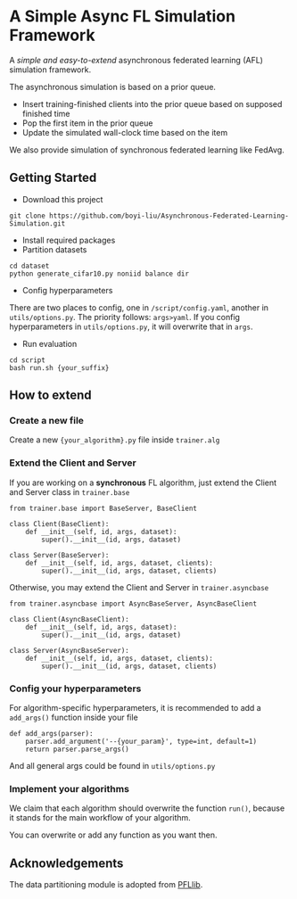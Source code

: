 # A Simple Async FL Simulation Framework

A *simple and easy-to-extend* 
asynchronous federated learning (AFL) simulation framework.

The asynchronous simulation is based on a prior queue.
+ Insert training-finished clients into the prior queue based on supposed finished time
+ Pop the first item in the prior queue
+ Update the simulated wall-clock time based on the item

We also provide simulation of synchronous federated learning like FedAvg.


## Getting Started

+ Download this project 
```
git clone https://github.com/boyi-liu/Asynchronous-Federated-Learning-Simulation.git
```
+ Install required packages
+ Partition datasets
```
cd dataset
python generate_cifar10.py noniid balance dir
```
+ Config hyperparameters

There are two places to config, one in `/script/config.yaml`, another in `utils/options.py`.
The priority follows: `args>yaml`.
If you config hyperparameters in `utils/options.py`, it will overwrite that in `args`.

+ Run evaluation
```
cd script
bash run.sh {your_suffix}
```

## How to extend
### Create a new file
Create a new `{your_algorithm}.py` file inside `trainer.alg`
### Extend the Client and Server
If you are working on a **synchronous** FL algorithm, just extend the Client and Server class in `trainer.base`
```
from trainer.base import BaseServer, BaseClient

class Client(BaseClient):
    def __init__(self, id, args, dataset):
        super().__init__(id, args, dataset)

class Server(BaseServer):
    def __init__(self, id, args, dataset, clients):
        super().__init__(id, args, dataset, clients)
```
Otherwise, you may extend the Client and Server in `trainer.asyncbase`
```
from trainer.asyncbase import AsyncBaseServer, AsyncBaseClient

class Client(AsyncBaseClient):
    def __init__(self, id, args, dataset):
        super().__init__(id, args, dataset)

class Server(AsyncBaseServer):
    def __init__(self, id, args, dataset, clients):
        super().__init__(id, args, dataset, clients)
```

### Config your hyperparameters
For algorithm-specific hyperparameters, 
it is recommended to add a `add_args()` function inside your file
```
def add_args(parser):
    parser.add_argument('--{your_param}', type=int, default=1)
    return parser.parse_args()
```

And all general args could be found in `utils/options.py`

### Implement your algorithms
We claim that each algorithm should overwrite the function `run()`,
because it stands for the main workflow of your algorithm.

You can overwrite or add any function as you want then.

## Acknowledgements
The data partitioning module is adopted from [PFLlib](https://github.com/TsingZ0/PFLlib).

